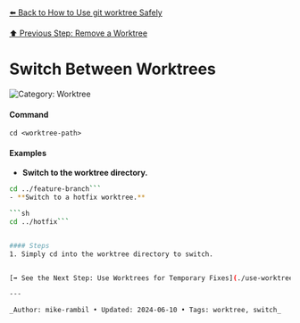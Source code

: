 [⬅️ Back to How to Use git worktree Safely](./how-to-use-git-worktree-safely.md)

[⬆️ Previous Step: Remove a Worktree](./remove-a-worktree.md)

# Switch Between Worktrees


![Category: Worktree](https://img.shields.io/badge/Category-Worktree-blue)

#### Command
`cd <worktree-path>`

#### Examples
- **Switch to the worktree directory.** 

 ```sh
cd ../feature-branch```
- **Switch to a hotfix worktree.** 

 ```sh
cd ../hotfix```


#### Steps
1. Simply cd into the worktree directory to switch.


[➡️ See the Next Step: Use Worktrees for Temporary Fixes](./use-worktrees-for-temporary-fixes.md)

---

_Author: mike-rambil • Updated: 2024-06-10 • Tags: worktree, switch_
